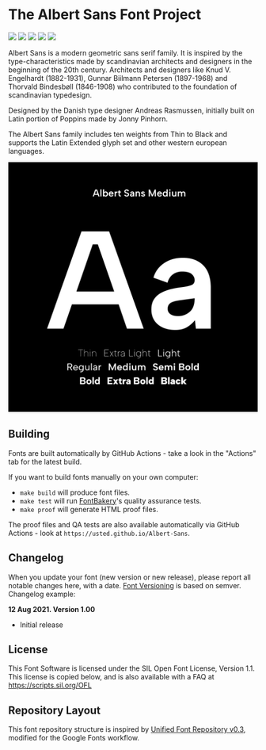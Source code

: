 # The Albert Sans Font Project 

[![][Fontbakery]](https://usted.github.io/Albert-Sans/fontbakery-report.html)
[![][Universal]](https://usted.github.io/Albert-Sans/fontbakery-report.html)
[![][GF Profile]](https://usted.github.io/Albert-Sans/fontbakery-report.html)
[![][Outline Correctness]](https://usted.github.io/Albert-Sans/fontbakery-report.html)
[![][Shaping]](https://usted.github.io/Albert-Sans/fontbakery-report.html)

[Fontbakery]: https://img.shields.io/endpoint?url=https%3A%2F%2Fraw.githubusercontent.com%2Fusted%2FAlbert-Sans%2Fgh-pages%2Fbadges%2Foverall.json
[GF Profile]: https://img.shields.io/endpoint?url=https%3A%2F%2Fraw.githubusercontent.com%2Fusted%2FAlbert-Sans%2Fgh-pages%2Fbadges%2FGoogleFonts.json
[Outline Correctness]: https://img.shields.io/endpoint?url=https%3A%2F%2Fraw.githubusercontent.com%2Fusted%2FAlbert-Sans%2Fgh-pages%2Fbadges%2FOutlineCorrectnessChecks.json
[Shaping]: https://img.shields.io/endpoint?url=https%3A%2F%2Fraw.githubusercontent.com%2Fusted%2FAlbert-Sans%2Fgh-pages%2Fbadges%2FShapingChecks.json
[Universal]: https://img.shields.io/endpoint?url=https%3A%2F%2Fraw.githubusercontent.com%2Fusted%2FAlbert-Sans%2Fgh-pages%2Fbadges%2FUniversal.json

Albert Sans is a modern geometric sans serif family. 
It is inspired by the type-characteristics made by scandinavian architects and designers in the beginning of the 20th century.
Architects and designers like Knud V. Engelhardt (1882-1931), Gunnar Biilmann Petersen (1897-1968) and Thorvald Bindesbøll (1846-1908) who contributed to the foundation of scandinavian typedesign.

Designed by the Danish type designer Andreas Rasmussen, initially built on Latin portion of Poppins made by Jonny Pinhorn.

The Albert Sans family includes ten weights from Thin to Black and supports the Latin Extended glyph set and other western european languages.


![Sample Image](documentation/image1.png)

## Building

Fonts are built automatically by GitHub Actions - take a look in the "Actions" tab for the latest build.

If you want to build fonts manually on your own computer:

* `make build` will produce font files.
* `make test` will run [FontBakery](https://github.com/googlefonts/fontbakery)'s quality assurance tests.
* `make proof` will generate HTML proof files.

The proof files and QA tests are also available automatically via GitHub Actions - look at `https://usted.github.io/Albert-Sans`.

## Changelog

When you update your font (new version or new release), please report all notable changes here, with a date.
[Font Versioning](https://github.com/googlefonts/gf-docs/tree/main/Spec#font-versioning) is based on semver. 
Changelog example:

**12 Aug 2021. Version 1.00**
- Initial release

## License

This Font Software is licensed under the SIL Open Font License, Version 1.1.
This license is copied below, and is also available with a FAQ at
https://scripts.sil.org/OFL

## Repository Layout

This font repository structure is inspired by [Unified Font Repository v0.3](https://github.com/unified-font-repository/Unified-Font-Repository), modified for the Google Fonts workflow.